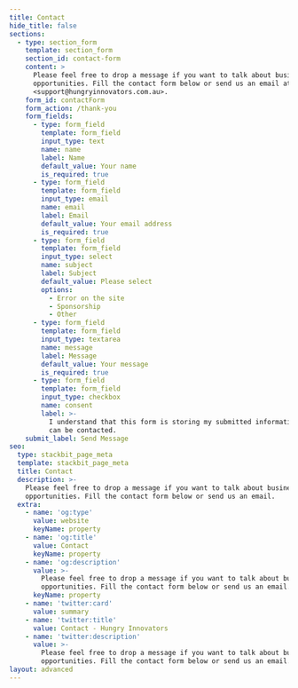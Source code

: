 ```yaml
---
title: Contact
hide_title: false
sections:
  - type: section_form
    template: section_form
    section_id: contact-form
    content: >
      Please feel free to drop a message if you want to talk about business
      opportunities. Fill the contact form below or send us an email at
      <support@hungryinnovators.com.au>.
    form_id: contactForm
    form_action: /thank-you
    form_fields:
      - type: form_field
        template: form_field
        input_type: text
        name: name
        label: Name
        default_value: Your name
        is_required: true
      - type: form_field
        template: form_field
        input_type: email
        name: email
        label: Email
        default_value: Your email address
        is_required: true
      - type: form_field
        template: form_field
        input_type: select
        name: subject
        label: Subject
        default_value: Please select
        options:
          - Error on the site
          - Sponsorship
          - Other
      - type: form_field
        template: form_field
        input_type: textarea
        name: message
        label: Message
        default_value: Your message
        is_required: true
      - type: form_field
        template: form_field
        input_type: checkbox
        name: consent
        label: >-
          I understand that this form is storing my submitted information so I
          can be contacted.
    submit_label: Send Message
seo:
  type: stackbit_page_meta
  template: stackbit_page_meta
  title: Contact
  description: >-
    Please feel free to drop a message if you want to talk about business
    opportunities. Fill the contact form below or send us an email.
  extra:
    - name: 'og:type'
      value: website
      keyName: property
    - name: 'og:title'
      value: Contact
      keyName: property
    - name: 'og:description'
      value: >-
        Please feel free to drop a message if you want to talk about business
        opportunities. Fill the contact form below or send us an email.
      keyName: property
    - name: 'twitter:card'
      value: summary
    - name: 'twitter:title'
      value: Contact - Hungry Innovators
    - name: 'twitter:description'
      value: >-
        Please feel free to drop a message if you want to talk about business
        opportunities. Fill the contact form below or send us an email.
layout: advanced
---
```

